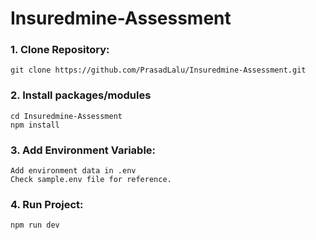 # Insuredmine-Assessment

### 1. Clone Repository:
```
git clone https://github.com/PrasadLalu/Insuredmine-Assessment.git
```
### 2. Install packages/modules
```
cd Insuredmine-Assessment
npm install
```
### 3. Add Environment Variable:
```
Add environment data in .env
Check sample.env file for reference.
```
### 4. Run Project:
```
npm run dev
```